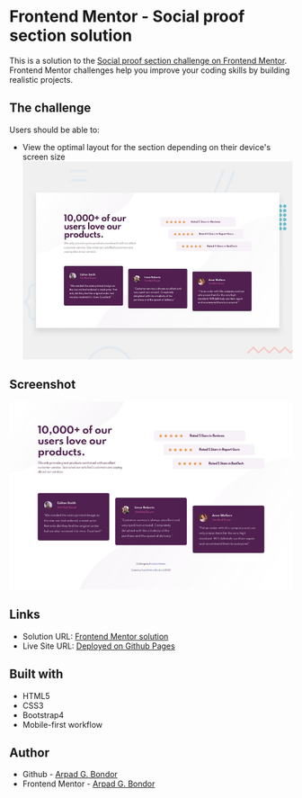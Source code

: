 # Frontend Mentor - Social proof section solution

This is a solution to the [Social proof section challenge on Frontend Mentor](https://www.frontendmentor.io/challenges/social-proof-section-6e0qTv_bA). Frontend Mentor challenges help you improve your coding skills by building realistic projects.

## The challenge

Users should be able to:

-   View the optimal layout for the section depending on their device's screen size
    ![Design preview for the Social proof section coding challenge](./design/desktop-preview.jpg)

## Screenshot

![Screenshot](./images/screenshot.jpg)

## Links

-   Solution URL: [Frontend Mentor solution](https://www.frontendmentor.io/solutions/mobile-first-html5-css3-bootstrap4-CCEoR_WsJ)
-   Live Site URL: [Deployed on Github Pages](https://arpadgbondor.github.io/Web_challenge_1-Frontend_Mentor-Social_proof_section/)

## Built with

-   HTML5
-   CSS3
-   Bootstrap4
-   Mobile-first workflow

## Author

-   Github - [Arpad G. Bondor](https://github.com/ArpadGBondor)
-   Frontend Mentor - [Arpad G. Bondor](https://www.frontendmentor.io/profile/ArpadGBondor)
